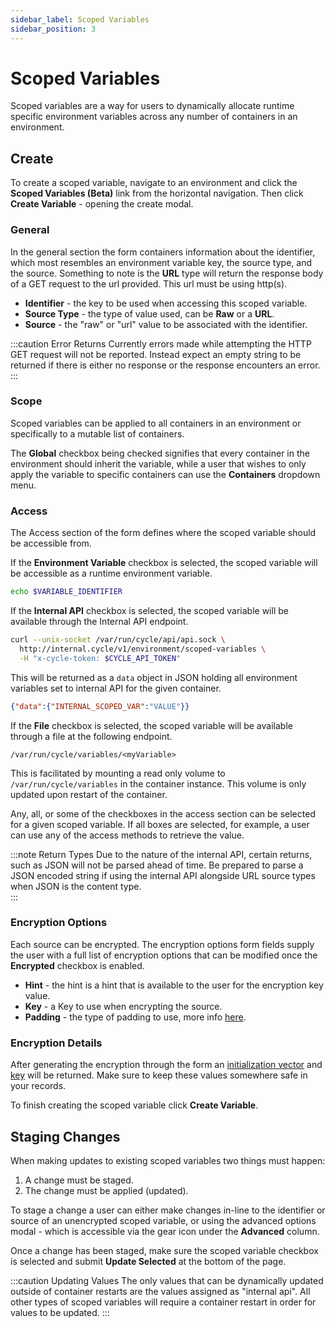 ```yaml
---
sidebar_label: Scoped Variables
sidebar_position: 3
---
```


# Scoped Variables

Scoped variables are a way for users to dynamically allocate runtime specific environment variables across any number of containers in an environment.

## Create

To create a scoped variable, navigate to an environment and click the **Scoped Variables (Beta)** link from the horizontal navigation. Then click **Create Variable** - opening the create modal.

### General

In the general section the form containers information about the identifier, which most resembles an environment variable key, the source type, and the source. Something to note is the **URL** type will return the response body of a GET request to the url provided. This url must be using http(s).

- **Identifier** - the key to be used when accessing this scoped variable.
- **Source Type** - the type of value used, can be **Raw** or a **URL**.
- **Source** - the "raw" or "url" value to be associated with the identifier.

:::caution Error Returns
Currently errors made while attempting the HTTP GET request will not be reported. Instead expect an empty string to be returned if there is either no response or the response encounters an error.  
:::

### Scope

Scoped variables can be applied to all containers in an environment or specifically to a mutable list of containers.

The **Global** checkbox being checked signifies that every container in the environment should inherit the variable, while a user that wishes to only apply the variable to specific containers can use the **Containers** dropdown menu.

### Access

The Access section of the form defines where the scoped variable should be accessible from.

If the **Environment Variable** checkbox is selected, the scoped variable will be accessible as a runtime environment variable.

```bash
echo $VARIABLE_IDENTIFIER
```

If the **Internal API** checkbox is selected, the scoped variable will be available through the Internal API endpoint.

```bash
curl --unix-socket /var/run/cycle/api/api.sock \
  http://internal.cycle/v1/environment/scoped-variables \
  -H "x-cycle-token: $CYCLE_API_TOKEN"
```

This will be returned as a `data` object in JSON holding all environment variables set to internal API for the given container.

```JSON
{"data":{"INTERNAL_SCOPED_VAR":"VALUE"}}
```

If the **File** checkbox is selected, the scoped variable will be available through a file at the following endpoint.

`/var/run/cycle/variables/<myVariable>`

This is facilitated by mounting a read only volume to `/var/run/cycle/variables` in the container instance. This volume is only updated upon restart of the container.

Any, all, or some of the checkboxes in the access section can be selected for a given scoped variable. If all boxes are selected, for example, a user can use any of the access methods to retrieve the value.

:::note Return Types
Due to the nature of the internal API, certain returns, such as JSON will not be parsed ahead of time. Be prepared to parse a JSON encoded string if using the internal API alongside URL source types when JSON is the content type.  
:::

### Encryption Options

Each source can be encrypted. The encryption options form fields supply the user with a full list of encryption options that can be modified once the **Encrypted** checkbox is enabled.

- **Hint** - the hint is a hint that is available to the user for the encryption key value.
- **Key** - a Key to use when encrypting the source.
- **Padding** - the type of padding to use, more info [here](<https://en.wikipedia.org/wiki/Padding_(cryptography)>).

### Encryption Details

After generating the encryption through the form an [initialization vector](#) and [key](#) will be returned. Make sure to keep these values somewhere safe in your records.

To finish creating the scoped variable click **Create Variable**.

## Staging Changes

When making updates to existing scoped variables two things must happen:

1. A change must be staged.
2. The change must be applied (updated).

To stage a change a user can either make changes in-line to the identifier or source of an unencrypted scoped variable, or using the advanced options modal - which is accessible via the gear icon under the **Advanced** column.

Once a change has been staged, make sure the scoped variable checkbox is selected and submit **Update Selected** at the bottom of the page.

:::caution Updating Values
The only values that can be dynamically updated outside of container restarts are the values assigned as "internal api". All other types of scoped variables will require a container restart in order for values to be updated.
:::
